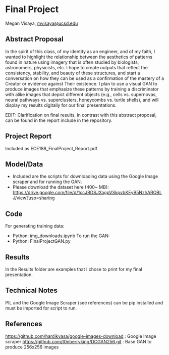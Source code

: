 # Final Project

Megan Visaya, mvisaya@ucsd.edu

## Abstract Proposal

In the spirit of this class, of my identity as an engineer, and of my faith, I wanted to highlight the relationship between the 
aesthetics of patterns found in nature using imagery that is often studied by biologists, astronomers, physicists, etc. 
I hope to create outputs that reflect the consistency, stability, and beauty of these structures, and start a conversation on how they 
can be used as a confirmation of the mastery of a Creator or evidence against Their existence. I plan to use a visual GAN to
produce images that emphasize these patterns by training a discriminator with alike images that depict different objects (e.g., cells 
vs. supernovas, neural pathways vs. superclusters, honeycombs vs. turtle shells), and will display my results digitally for our final 
presentations.

EDIT: Clarification on final results, in contrast with this abstract proposal, can be found in the report include in the repository.

## Project Report

Included as ECE188_FinalProject_Report.pdf

## Model/Data

- Included are the scripts for downloading data using the Google Image scraper and for running the GAN.
- Please download the dataset here (400~ MB): https://drive.google.com/file/d/1ccJBDSJXagpVSkpvbKEyB5NzlrAROBLJ/view?usp=sharing 

## Code

For generating training data:
- Python: img_downloads.ipynb
To run the GAN:
- Python: FinalProjectGAN.py

## Results

In the Results folder are examples that I chose to print for my final presentation. 

## Technical Notes

PIL and the Google Image Scraper (see references) can be pip installed and must be imported for script to run.

## References

https://github.com/hardikvasa/google-images-download : Google Image scraper
https://github.com/t0nberryking/DCGAN256.git : Base GAN to produce 256x256 images
